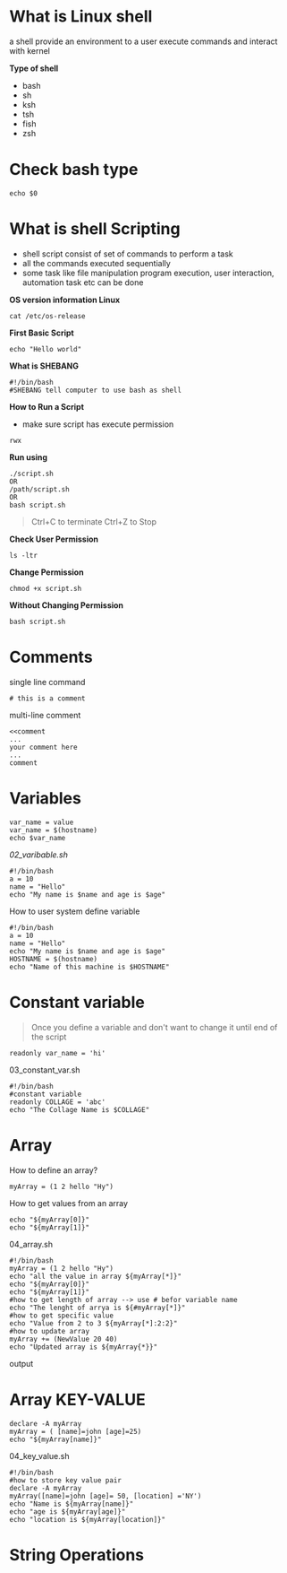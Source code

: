 # **What is Linux shell**
a shell provide an environment to a user execute commands and interact with kernel 

**Type of shell**
- bash 
- sh 
- ksh
- tsh
- fish
- zsh


# **Check bash type**

````
echo $0 
````

# **What is shell Scripting** 
- shell script consist of set of commands to perform a task 
- all the commands executed sequentially
- some task like file manipulation program execution, user interaction, automation task etc can be done

**OS version information Linux**
```
cat /etc/os-release
```

**First Basic Script**
```#!/bin/bash
echo "Hello world"
```

**What is SHEBANG**
```
#!/bin/bash
#SHEBANG tell computer to use bash as shell 
```

**How to Run a Script**
- make sure script has execute permission 
```
rwx
```

**Run using** 
```
./script.sh
OR
/path/script.sh
OR
bash script.sh
```


> Ctrl+C  to terminate
> Ctrl+Z to Stop

**Check User Permission**
```
ls -ltr
```

**Change Permission** 
```
chmod +x script.sh
```

**Without Changing Permission** 
```
bash script.sh
```

# Comments 
single line command
```
# this is a comment
```
multi-line comment
```
<<comment
...
your comment here
...
comment
```

# Variables
```
var_name = value
var_name = $(hostname)
echo $var_name
```

*02_varibable.sh*
```
#!/bin/bash
a = 10
name = "Hello"
echo "My name is $name and age is $age"
```
How to user system define variable 
```
#!/bin/bash
a = 10
name = "Hello"
echo "My name is $name and age is $age"
HOSTNAME = $(hostname)
echo "Name of this machine is $HOSTNAME"
```

# Constant variable
>Once you define a variable and don't want to change it until end of the script

```
readonly var_name = 'hi'
```

03_constant_var.sh
```
#!/bin/bash
#constant variable
readonly COLLAGE = 'abc'
echo "The Collage Name is $COLLAGE"
```

# Array
How to define an array?
```
myArray = (1 2 hello "Hy")
```
How to get values from an array
```
echo "${myArray[0]}"
echo "${myArray[1]}"
```

 04_array.sh
 ```
#!/bin/bash
myArray = (1 2 hello "Hy")
echo "all the value in array ${myArray[*]}"
echo "${myArray[0]}"
echo "${myArray[1]}"
#how to get length of array --> use # befor variable name
echo "The lenght of arrya is ${#myArray[*]}"
#how to get specific value
echo "Value from 2 to 3 ${myArray[*]:2:2}"
#how to update array
myArray += (NewValue 20 40)
echo "Updated array is ${myArray{*}}"

```
output 

# Array KEY-VALUE
```
declare -A myArray
myArray = ( [name]=john [age]=25)
echo "${myArray[name]}"
```

04_key_value.sh
```
#!/bin/bash
#how to store key value pair
declare -A myArray
myArray([name]=john [age]= 50, [location] ='NY')
echo "Name is ${myArray[name]}"
echo "age is ${myArray[age]}"
echo "location is ${myArray[location]}"
```

# String Operations
